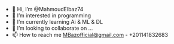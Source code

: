 - 👋 Hi, I’m @MahmoudElbaz74
- 👀 I’m interested in programming
- 🌱 I’m currently learning Ai & ML & DL
- 💞️ I’m looking to collaborate on ...
- 📫 How to reach me MBazofficial@gmail.com - +201141832683

<!---
MahmoudElbaz74/MahmoudElbaz74 is a ✨ special ✨ repository because its `README.md` (this file) appears on your GitHub profile.
You can click the Preview link to take a look at your changes.
--->
